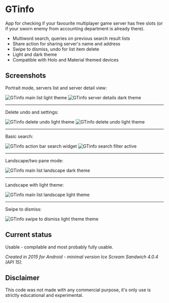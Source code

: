 # GTinfo

App for checking if your favourite multiplayer game server has free slots (or if your sworn enemy from accounting department is already there).

 * Multiword search, queries on previous search result lists
 * Share action for sharing server's name and address
 * Swipe to dismiss, undo for list item delete
 * Light and dark theme
 * Compatible with Holo and Material themed devices 
 

## Screenshots
Portrait mode, servers list and server detail view:

![GTinfo main list light theme](http://appnode.pl/screenshots/GTinfo/GTinfo-servers_list02.jpg)
![GTinfo server details dark theme](http://appnode.pl/screenshots/GTinfo/GTinfo-server_details01.jpg)

---
Delete undo and settings:

![GTinfo delete undo light theme](http://appnode.pl/screenshots/GTinfo/GTinfo-delete_undo02.jpg)
![GTinfo delete undo light theme](http://appnode.pl/screenshots/GTinfo/GTinfo-settings01.jpg)

---
Basic search:

![GTinfo action bar search widget](http://appnode.pl/screenshots/GTinfo/GTinfo-search_empty01.jpg)
![GTinfo search filter active](http://appnode.pl/screenshots/GTinfo/GTinfo-search_active01.jpg)

---
Landscape/two pane mode:

![GTinfo main list landscape dark theme](http://appnode.pl/screenshots/GTinfo/GTinfo-servers_list01.jpg)

---
Landscape with light theme:

![GTinfo main list landscape light theme](http://appnode.pl/screenshots/GTinfo/GTinfo-servers_list_landscape02.jpg)

---
Swipe to dismiss:

![GTinfo swipe to dismiss light theme theme](http://appnode.pl/screenshots/GTinfo/GTinfo-swipe_dismiss02.jpg)




## Current status
Usable - compilable and most probably fully usable.

_Created in 2015 for Android - minimal version Ice Scream Sandwich 4.0.4 (API 15)._


## Disclaimer
This code was not made with any commercial purpose, it's only use is strictly educational and experimental.
 